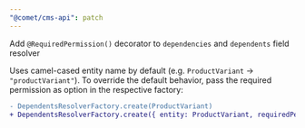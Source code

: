 ```yaml
---
"@comet/cms-api": patch
---
```


Add `@RequiredPermission()` decorator to `dependencies` and `dependents` field resolver

Uses camel-cased entity name by default (e.g. `ProductVariant` -> `"productVariant"`).
To override the default behavior, pass the required permission as option in the respective factory:

```diff
- DependentsResolverFactory.create(ProductVariant)
+ DependentsResolverFactory.create({ entity: ProductVariant, requiredPermission: "product" })
```
